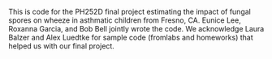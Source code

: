 This is code for the PH252D final project estimating the impact of fungal spores on wheeze in asthmatic children from Fresno, CA. Eunice Lee, Roxanna Garcia, and Bob Bell jointly wrote the code. We acknowledge Laura Balzer and Alex Luedtke for sample code (fromlabs and homeworks) that helped us with our final project.
